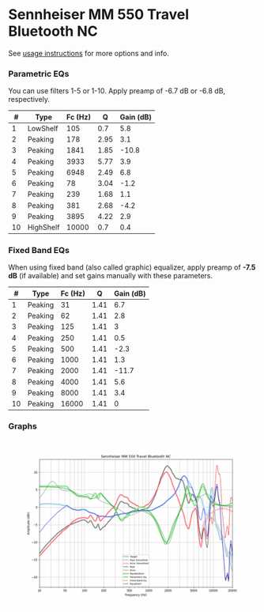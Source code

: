 # Sennheiser MM 550 Travel Bluetooth NC
See [usage instructions](https://github.com/jaakkopasanen/AutoEq#usage) for more options and info.

### Parametric EQs
You can use filters 1-5 or 1-10. Apply preamp of -6.7 dB or -6.8 dB, respectively.

|   # | Type      |   Fc (Hz) |    Q |   Gain (dB) |
|-----|-----------|-----------|------|-------------|
|   1 | LowShelf  |       105 | 0.7  |         5.8 |
|   2 | Peaking   |       178 | 2.95 |         3.1 |
|   3 | Peaking   |      1841 | 1.85 |       -10.8 |
|   4 | Peaking   |      3933 | 5.77 |         3.9 |
|   5 | Peaking   |      6948 | 2.49 |         6.8 |
|   6 | Peaking   |        78 | 3.04 |        -1.2 |
|   7 | Peaking   |       239 | 1.68 |         1.1 |
|   8 | Peaking   |       381 | 2.68 |        -4.2 |
|   9 | Peaking   |      3895 | 4.22 |         2.9 |
|  10 | HighShelf |     10000 | 0.7  |         0.4 |

### Fixed Band EQs
When using fixed band (also called graphic) equalizer, apply preamp of **-7.5 dB** (if available) and set gains manually with these parameters.

|   # | Type    |   Fc (Hz) |    Q |   Gain (dB) |
|-----|---------|-----------|------|-------------|
|   1 | Peaking |        31 | 1.41 |         6.7 |
|   2 | Peaking |        62 | 1.41 |         2.8 |
|   3 | Peaking |       125 | 1.41 |         3   |
|   4 | Peaking |       250 | 1.41 |         0.5 |
|   5 | Peaking |       500 | 1.41 |        -2.3 |
|   6 | Peaking |      1000 | 1.41 |         1.3 |
|   7 | Peaking |      2000 | 1.41 |       -11.7 |
|   8 | Peaking |      4000 | 1.41 |         5.6 |
|   9 | Peaking |      8000 | 1.41 |         3.4 |
|  10 | Peaking |     16000 | 1.41 |         0   |

### Graphs
![](./Sennheiser%20MM%20550%20Travel%20Bluetooth%20NC.png)
